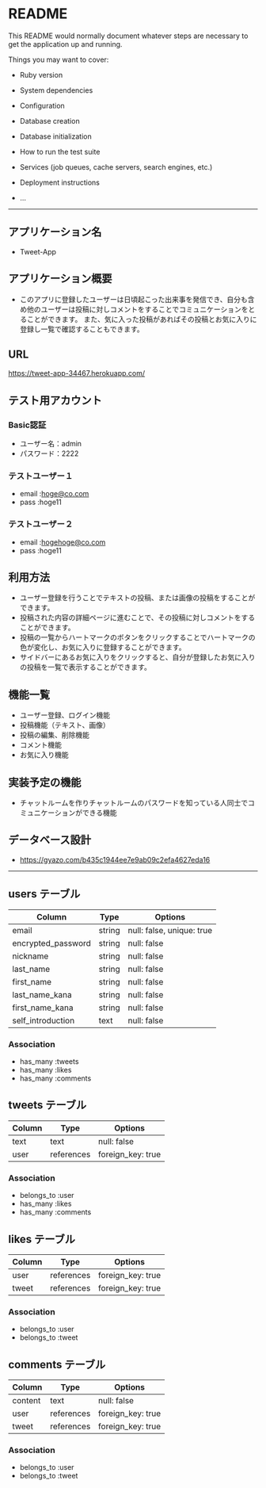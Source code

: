 # README

This README would normally document whatever steps are necessary to get the
application up and running.

Things you may want to cover:

* Ruby version

* System dependencies

* Configuration

* Database creation

* Database initialization

* How to run the test suite

* Services (job queues, cache servers, search engines, etc.)

* Deployment instructions

* ...

_____________________________________________________________________________________________________________________________________________

## アプリケーション名
* Tweet-App

## アプリケーション概要
* このアプリに登録したユーザーは日頃起こった出来事を発信でき、自分も含め他のユーザーは投稿に対しコメントをすることでコミュニケーションをとることができます。
  また、気に入った投稿があればその投稿とお気に入りに登録し一覧で確認することもできます。

## URL
https://tweet-app-34467.herokuapp.com/

## テスト用アカウント
### Basic認証
* ユーザー名：admin
* パスワード：2222
### テストユーザー１
* email :hoge@co.com
* pass  :hoge11
### テストユーザー２
* email :hogehoge@co.com
* pass  :hoge11

## 利用方法
* ユーザー登録を行うことでテキストの投稿、または画像の投稿をすることができます。
* 投稿された内容の詳細ページに進むことで、その投稿に対しコメントをすることができます。
* 投稿の一覧からハートマークのボタンをクリックすることでハートマークの色が変化し、お気に入りに登録することができます。
* サイドバーにあるお気に入りをクリックすると、自分が登録したお気に入りの投稿を一覧で表示することができます。

## 機能一覧
* ユーザー登録、ログイン機能
* 投稿機能（テキスト、画像）
* 投稿の編集、削除機能
* コメント機能
* お気に入り機能

## 実装予定の機能
* チャットルームを作りチャットルームのパスワードを知っている人同士でコミュニケーションができる機能

## データベース設計
* https://gyazo.com/b435c1944ee7e9ab09c2efa4627eda16


_____________________________________________________________________________________________________________________________________________



## users テーブル

| Column                  | Type   | Options                  |
| ----------------------- | ------ | ------------------------ |
| email                   | string | null: false, unique: true|
| encrypted_password      | string | null: false              |
| nickname                | string | null: false              |
| last_name               | string | null: false              |
| first_name              | string | null: false              |
| last_name_kana          | string | null: false              |
| first_name_kana         | string | null: false              |
| self_introduction       | text   | null: false              |


### Association

- has_many :tweets
- has_many :likes
- has_many :comments



## tweets テーブル

| Column                 | Type          | Options           |
| ---------------------- | ------------- | ----------------- |
| text                   | text          | null: false       |
| user                   | references    | foreign_key: true |

### Association

- belongs_to :user
- has_many   :likes
- has_many   :comments



## likes テーブル

| Column                 | Type          | Options           |
| -----------------------| ------------- | ----------------- |
| user                   | references    | foreign_key: true |
| tweet                  | references    | foreign_key: true |


### Association

- belongs_to :user
- belongs_to :tweet



## comments テーブル

| Column                 | Type          | Options           |
| -----------------------| ------------- | ------------------|
| content                | text          | null: false       |
| user                   | references    | foreign_key: true |
| tweet                  | references    | foreign_key: true |


### Association

- belongs_to :user
- belongs_to :tweet

